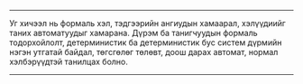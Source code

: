 --------------------------------

Уг хичээл нь формаль хэл, тэдгээрийн ангиудын хамаарал, хэлүүдиийг таних автоматуудыг хамарана. Дүрэм ба танигчуудын формаль тодорхойлолт, детерминистик ба детерминистик бус систем дүрмийн нэгэн утгатай байдал, төгсгөлөг төлөвт, доош дарах автомат, нормал хэлбэрүүдтэй танилцах болно.

---------------------------------
